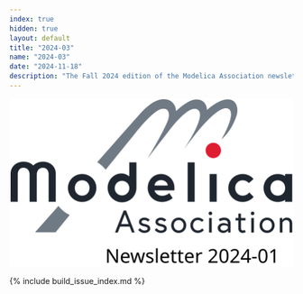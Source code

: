 ```yaml
---
index: true
hidden: true
layout: default
title: "2024-03"
name: "2024-03"
date: "2024-11-18"
description: "The Fall 2024 edition of the Modelica Association newsletter"
---
```


![Modelica newsletter 2024-03 logo](Modelica.svg)

{% include build_issue_index.md %}
